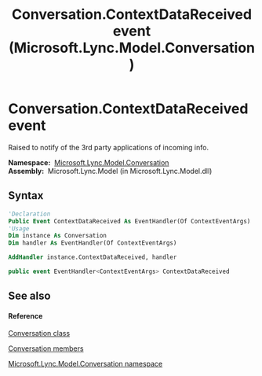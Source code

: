 ﻿---
title: Conversation.ContextDataReceived event (Microsoft.Lync.Model.Conversation)
TOCTitle: ContextDataReceived event
ms:assetid: E:Microsoft.Lync.Model.Conversation.Conversation.ContextDataReceived_DI_3_UC_OCS14MrefLyncWPF
ms:mtpsurl: https://msdn.microsoft.com/en-us/library/microsoft.lync.model.conversation.conversation.contextdatareceived_di_3_uc_ocs14mreflyncwpf(v=office.15)
ms:contentKeyID: 48595789
ms.date: 07/28/2014
mtps_version: v=office.15
f1_keywords:
- Microsoft.Lync.Model.Conversation.Conversation.ContextDataReceived
dev_langs:
- CSharp
- JScript
- VB
- other
---

# Conversation.ContextDataReceived event

Raised to notify of the 3rd party applications of incoming info.

**Namespace:**  [Microsoft.Lync.Model.Conversation](microsoft-lync-model-conversation-namespace_2.md)  
**Assembly:**  Microsoft.Lync.Model (in Microsoft.Lync.Model.dll)

## Syntax

``` vb
'Declaration
Public Event ContextDataReceived As EventHandler(Of ContextEventArgs)
'Usage
Dim instance As Conversation
Dim handler As EventHandler(Of ContextEventArgs)

AddHandler instance.ContextDataReceived, handler
```

``` csharp
public event EventHandler<ContextEventArgs> ContextDataReceived
```

## See also

#### Reference

[Conversation class](conversation-class-microsoft-lync-model-conversation_2.md)

[Conversation members](conversation-members-microsoft-lync-model-conversation_2.md)

[Microsoft.Lync.Model.Conversation namespace](microsoft-lync-model-conversation-namespace_2.md)

